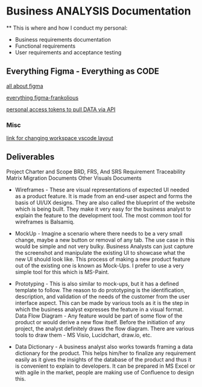 # Business ANALYSIS Documentation

** This is where and how I conduct my personal:
- Business requirements documentation
- Functional requirements
- User requirements and acceptance testing

## Everything Figma - Everything as CODE

[all about figma](figma.com)

[everything figma-frankolious](https://www.figma.com/@frankolious)

[personal access tokens to pull DATA via API](https://help.figma.com/hc/en-us/articles/8085703771159-Manage-personal-access-tokens)

### Misc

[link for changing workspace vscode layout](https://stackoverflow.com/questions/51571748/visual-studio-code-different-color-themes-for-different-projects)

## Deliverables
Project Charter and Scope 
BRD, FRS, And SRS
Requirement Traceability Matrix
Migration Documents
Other Visuals Documents

- Wireframes - These are visual representations of expected UI needed as a product feature. It is made from an end-user aspect and forms the basis of UI/UX designs. They are also called the blueprint of the website which is being built. They make it very easy for the business analyst to explain the feature to the development tool. The most common tool for wireframes is Balsamiq. 

- MockUp - Imagine a scenario where there needs to be a very small change, maybe a new button or removal of any tab. The use case in this would be simple and not very bulky. Business Analysts can just capture the screenshot and manipulate the existing UI to showcase what the new UI should look like. This process of making a new product feature out of the existing one is known as Mock-Ups. I prefer to use a very simple tool for this which is MS-Paint. 

- Prototyping - This is also similar to mock-ups, but it has a defined template to follow. The reason to do prototyping is the identification, description, and validation of the needs of the customer from the user interface aspect. This can be made by various tools as it is the step in which the business analyst expresses the feature in a visual format.
Data Flow Diagram - Any feature would be part of some flow of the product or would derive a new flow itself. Before the initiation of any project, the analyst definitely draws the flow diagram. There are various tools to draw them - MS Visio, Lucidchart, draw.io, etc. 

- Data Dictionary - A business analyst also works towards framing a data dictionary for the product. This helps him/her to finalize any requirement easily as it gives the insights of the database of the product and thus it is convenient to explain to developers. It can be prepared in MS Excel or with agile in the market, people are making use of Confluence to design this.
